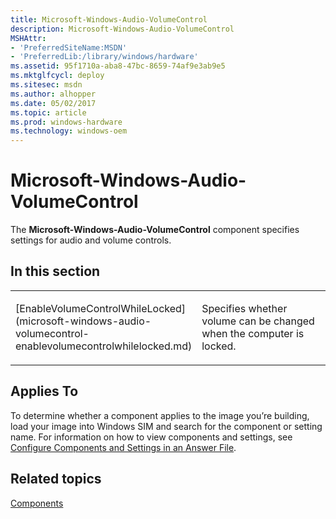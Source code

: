 ```yaml
---
title: Microsoft-Windows-Audio-VolumeControl
description: Microsoft-Windows-Audio-VolumeControl
MSHAttr:
- 'PreferredSiteName:MSDN'
- 'PreferredLib:/library/windows/hardware'
ms.assetid: 95f1710a-aba8-47bc-8659-74af9e3ab9e5
ms.mktglfcycl: deploy
ms.sitesec: msdn
ms.author: alhopper
ms.date: 05/02/2017
ms.topic: article
ms.prod: windows-hardware
ms.technology: windows-oem
---
```

# Microsoft-Windows-Audio-VolumeControl

The **Microsoft-Windows-Audio-VolumeControl** component specifies settings for audio and volume controls.

## In this section

<table>
<colgroup>
<col width="50%" />
<col width="50%" />
</colgroup>
<tbody>
<tr class="odd">
<td><p>[EnableVolumeControlWhileLocked](microsoft-windows-audio-volumecontrol-enablevolumecontrolwhilelocked.md)</p></td>
<td><p>Specifies whether volume can be changed when the computer is locked.</p></td>
</tr>
</tbody>
</table>

## Applies To

To determine whether a component applies to the image you’re building, load your image into Windows SIM and search for the component or setting name. For information on how to view components and settings, see [Configure Components and Settings in an Answer File](https://docs.microsoft.com/en-us/windows-hardware/customize/desktop/wsim/configure-components-and-settings-in-an-answer-file).

## Related topics

[Components](components-b-unattend.md)
